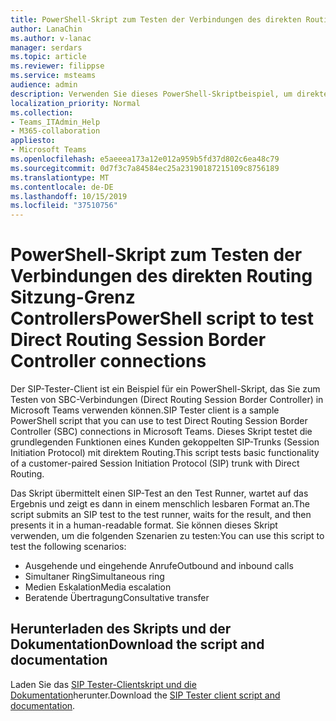 ```yaml
---
title: PowerShell-Skript zum Testen der Verbindungen des direkten Routing Sitzung-Grenz Controllers
author: LanaChin
ms.author: v-lanac
manager: serdars
ms.topic: article
ms.reviewer: filippse
ms.service: msteams
audience: admin
description: Verwenden Sie dieses PowerShell-Skriptbeispiel, um direkte Routing Sitzung-Grenz Controller Verbindungen in Microsoft Teams zu testen.
localization_priority: Normal
ms.collection:
- Teams_ITAdmin_Help
- M365-collaboration
appliesto:
- Microsoft Teams
ms.openlocfilehash: e5aeeea173a12e012a959b5fd37d802c6ea48c79
ms.sourcegitcommit: 0d7f3c7a84584ec25a23190187215109c8756189
ms.translationtype: MT
ms.contentlocale: de-DE
ms.lasthandoff: 10/15/2019
ms.locfileid: "37510756"
---
```

# <a name="powershell-script-to-test-direct-routing-session-border-controller-connections"></a><span data-ttu-id="c6233-103">PowerShell-Skript zum Testen der Verbindungen des direkten Routing Sitzung-Grenz Controllers</span><span class="sxs-lookup"><span data-stu-id="c6233-103">PowerShell script to test Direct Routing Session Border Controller connections</span></span>

<span data-ttu-id="c6233-104">Der SIP-Tester-Client ist ein Beispiel für ein PowerShell-Skript, das Sie zum Testen von SBC-Verbindungen (Direct Routing Session Border Controller) in Microsoft Teams verwenden können.</span><span class="sxs-lookup"><span data-stu-id="c6233-104">SIP Tester client is a sample PowerShell script that you can use to test Direct Routing Session Border Controller (SBC) connections in Microsoft Teams.</span></span> <span data-ttu-id="c6233-105">Dieses Skript testet die grundlegenden Funktionen eines Kunden gekoppelten SIP-Trunks (Session Initiation Protocol) mit direktem Routing.</span><span class="sxs-lookup"><span data-stu-id="c6233-105">This script tests basic functionality of a customer-paired Session Initiation Protocol (SIP) trunk with Direct Routing.</span></span>

<span data-ttu-id="c6233-106">Das Skript übermittelt einen SIP-Test an den Test Runner, wartet auf das Ergebnis und zeigt es dann in einem menschlich lesbaren Format an.</span><span class="sxs-lookup"><span data-stu-id="c6233-106">The script submits an SIP test to the test runner, waits for the result, and then presents it in a human-readable format.</span></span> <span data-ttu-id="c6233-107">Sie können dieses Skript verwenden, um die folgenden Szenarien zu testen:</span><span class="sxs-lookup"><span data-stu-id="c6233-107">You can use this script to test the following scenarios:</span></span>

- <span data-ttu-id="c6233-108">Ausgehende und eingehende Anrufe</span><span class="sxs-lookup"><span data-stu-id="c6233-108">Outbound and inbound calls</span></span>
- <span data-ttu-id="c6233-109">Simultaner Ring</span><span class="sxs-lookup"><span data-stu-id="c6233-109">Simultaneous ring</span></span>
- <span data-ttu-id="c6233-110">Medien Eskalation</span><span class="sxs-lookup"><span data-stu-id="c6233-110">Media escalation</span></span>
- <span data-ttu-id="c6233-111">Beratende Übertragung</span><span class="sxs-lookup"><span data-stu-id="c6233-111">Consultative transfer</span></span>

## <a name="download-the-script-and-documentation"></a><span data-ttu-id="c6233-112">Herunterladen des Skripts und der Dokumentation</span><span class="sxs-lookup"><span data-stu-id="c6233-112">Download the script and documentation</span></span>

<span data-ttu-id="c6233-113">Laden Sie das [SIP Tester-Clientskript und die Dokumentation](https://github.com/MicrosoftDocs/OfficeDocs-SkypeForBusiness/blob/live/Teams/downloads/scripts/sip-tester-client/siptesterclient.zip?raw=true)herunter.</span><span class="sxs-lookup"><span data-stu-id="c6233-113">Download the [SIP Tester client script and documentation](https://github.com/MicrosoftDocs/OfficeDocs-SkypeForBusiness/blob/live/Teams/downloads/scripts/sip-tester-client/siptesterclient.zip?raw=true).</span></span>